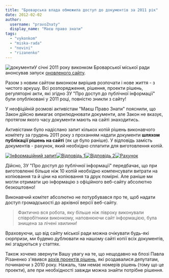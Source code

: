 ```yaml
---
title: "Броварська влада обмежила доступ до документів за 2011 рік"
date: 2012-02-02
author: 
  username: "pravoZnaty"
  display_name: "Маєш право знати"
tags: 
  - "vykonkom"
  - "miska-rada"
  - "novini"
  - "rizanenko"
---
```


![](https://mpz.brovary.org/wp-content/uploads/2012/02/документи.jpg "документи")У січні 2011 року виконком Броварської міської ради анонсував запуск [оновленого сайту](http://brovary-rada.gov.ua/ "Сайт Броварської міської ради").

Разом з новим сайтом виконком вирішив розпочати і нове життя - з чистого аркушу. Всі розпорядження, рішення, проекти рішень, регуляторні акти, які згідно ЗУ "Про доступ до публічної інформації" були опубліковані у 2011 році, повністю зникли з сайту! <!--more-->

У неофіційній розмові активістам "Маєш Право Знати" пояснили, що Закон дійсно вимагає оприлюднювати документи, але Закон не вказує, протягом якого часу документи мають на сайті знаходитись.

Активістами було надіслано запит кількох копій рішень виконавчого комітету за грудень 2011 року з проханням надати документи **шляхом публікації рішень на сайті** (як це було раніше). У відповідь замість документів - рахунок, який необхідно сплатити для виготовлення копій.

[![](https://mpz.brovary.org/wp-content/uploads/2012/02/Інформаційний-запит.jpg "Інформаційний запит")](https://mpz.brovary.org/wp-content/uploads/2012/02/Інформаційний-запит.jpg)[![](https://mpz.brovary.org/wp-content/uploads/2012/02/Відповідь-1.jpg "Відповідь 1")](https://mpz.brovary.org/wp-content/uploads/2012/02/Відповідь-1.jpg)[![](https://mpz.brovary.org/wp-content/uploads/2012/02/Відповідь-2.jpg "Відповідь 2")](https://mpz.brovary.org/wp-content/uploads/2012/02/Відповідь-2.jpg)[![](https://mpz.brovary.org/wp-content/uploads/2012/02/Рахунок.jpg "Рахунок")](https://mpz.brovary.org/wp-content/uploads/2012/02/Рахунок.jpg)

Дійсно, ЗУ "Про доступ до публічної інформації" передбачає, що при виготовленні більше ніж 10 копій необхідно компенсувати витрати на копіювання та й ціни на копіювання та друк помірні. Але раніше ми могли отримати цю інформацію з офіційного веб-сайту абсолютно безкоштовно!

Виконавчий комітет абсолютно не потурбувався про те, щоб надати доступ громадськості до архівної версії веб-сайту.

> Фактично вся робота, яку більше ніж півроку виконували співробітники виконкому, наповнюючи сайт інформацією, була знищена за лічені хвилини!

Враховуючи, що від сайту міської ради можна очікувати будь-які сюрпризи, ми будемо дублювати на нашому сайті копії всіх документів, які згадуються у статтях.

Також хочемо звернути Вашу увагу на те, що нещодавно на блозі Павла Різаненко з'явився [архів проектів рішень](http://rizanenko.org/dokumenty-2 "Архів документів - Павло Різаненко"), які роздавалися депутатам, починаючи з 2010 року. Нажаль, там немає номерів рішень (тому що це проекти), але при необхідності завжди можна знайти потрібне рішення.
